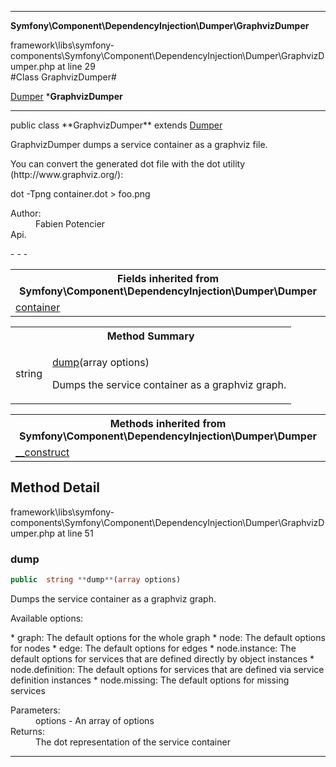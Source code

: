 - - -

**Symfony\Component\DependencyInjection\Dumper\GraphvizDumper**
<div class="location">framework\libs\symfony-components\Symfony\Component\DependencyInjection\Dumper\GraphvizDumper.php at line 29</div>
#Class GraphvizDumper#

<a href="https://github.com/JeyDotC/Hirudo-docs/blob/master/symfony/component/dependencyinjection/dumper/dumper.html">Dumper</a>
    ***GraphvizDumper**


- - -

<p class="signature">public  class **GraphvizDumper**
extends <a href="https://github.com/JeyDotC/Hirudo-docs/blob/master/symfony/component/dependencyinjection/dumper/dumper.html">Dumper</a>

</p>

<div class="comment" id="overview_description"><p>GraphvizDumper dumps a service container as a graphviz file.</p><p>You can convert the generated dot file with the dot utility (http://www.graphviz.org/):</p><p>dot -Tpng container.dot > foo.png</p></div>

<dl>
<dt>Author:</dt>
<dd>Fabien Potencier <fabien@symfony.com></dd>
<dt>Api.</dt>
</dl>
- - -

<table class="inherit">
<tr><th colspan="2">Fields inherited from Symfony\Component\DependencyInjection\Dumper\Dumper</th></tr>
<tr><td><a href="https://github.com/JeyDotC/Hirudo-docs/blob/master/symfony/component/dependencyinjection/dumper/dumper.html#container">container</a></td></tr></table>

<table id="summary_method">
<tr><th colspan="2">Method Summary</th></tr>
<tr>
<td class="type"> string</td>
<td class="description"><p class="name"><a href="#dump">dump</a>(array options)</p><p class="description">Dumps the service container as a graphviz graph.
</p></td>
</tr>
</table>

<table class="inherit">
<tr><th colspan="2">Methods inherited from Symfony\Component\DependencyInjection\Dumper\Dumper</th></tr>
<tr><td><a href="https://github.com/JeyDotC/Hirudo-docs/blob/master/symfony/component/dependencyinjection/dumper/dumper.html#__construct()">__construct</a></td></tr></table>

<h2 id="detail_method">Method Detail</h2>
<div class="location">framework\libs\symfony-components\Symfony\Component\DependencyInjection\Dumper\GraphvizDumper.php at line 51</div>
<h3 id="dump()">dump</h3>

```php
public  string **dump**(array options)
```
<div class="details">
<p>Dumps the service container as a graphviz graph.</p><p>Available options:</p><p>* graph: The default options for the whole graph
* node: The default options for nodes
* edge: The default options for edges
* node.instance: The default options for services that are defined directly by object instances
* node.definition: The default options for services that are defined via service definition instances
* node.missing: The default options for missing services</p><dl>
<dt>Parameters:</dt>
<dd>options - An array of options</dd>
<dt>Returns:</dt>
<dd>The dot representation of the service container</dd>
</dl>
</div>

- - -

